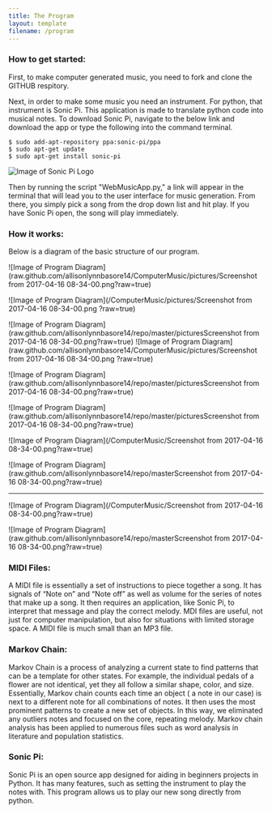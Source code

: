 ```yaml
---
title: The Program
layout: template
filename: /program
--- 
```

### How to get started:


First, to make computer generated music, you need to fork and clone the GITHUB respitory.

Next, in order to make some music you need an instrument. For python, that instrument is Sonic Pi. This application is made to translate python code into musical notes. To download Sonic Pi, navigate to the below link and download the app or type the following into the command terminal. 


```
$ sudo add-apt-repository ppa:sonic-pi/ppa
$ sudo apt-get update
$ sudo apt-get install sonic-pi
```

![Image of Sonic Pi Logo](http://sonic-pi.net/images/logo.png)

Then by running the script "WebMusicApp.py," a link will appear in the terminal that will lead you to the user interface for music generation. From there, you simply pick a song from the drop down list and hit play. If you have Sonic Pi open, the song will play immediately. 

### How it works:

Below is a diagram of the basic structure of our program.


![Image of Program Diagram](raw.github.com/allisonlynnbasore14/ComputerMusic/pictures/Screenshot from 2017-04-16 08-34-00.png?raw=true)

![Image of Program Diagram](/ComputerMusic/pictures/Screenshot from 2017-04-16 08-34-00.png ?raw=true)


![Image of Program Diagram](raw.github.com/allisonlynnbasore14/repo/master/picturesScreenshot from 2017-04-16 08-34-00.png?raw=true)
![Image of Program Diagram](raw.github.com/allisonlynnbasore14/ComputerMusic/pictures/Screenshot from 2017-04-16 08-34-00.png ?raw=true)
 
 
![Image of Program Diagram](raw.github.com/allisonlynnbasore14/repo/master/picturesScreenshot from 2017-04-16 08-34-00.png?raw=true)


![Image of Program Diagram](raw.github.com/allisonlynnbasore14/repo/master/picturesScreenshot from 2017-04-16 08-34-00.png?raw=true)
 
 ![Image of Program Diagram](/ComputerMusic/Screenshot from 2017-04-16 08-34-00.png?raw=true)
 
 ![Image of Program Diagram](raw.github.com/allisonlynnbasore14/repo/masterScreenshot from 2017-04-16 08-34-00.png?raw=true)
 
 
 *****
 
 ![Image of Program Diagram](/ComputerMusic/Screenshot from 2017-04-16 08-34-00.png?raw=true)
 
![Image of Program Diagram](raw.github.com/allisonlynnbasore14/repo/masterScreenshot from 2017-04-16 08-34-00.png?raw=true)
 
### MIDI Files:

A MIDI file is essentially a set of instructions to piece together a song. It has signals of “Note on” and “Note off” as well as volume for the series of notes that make up a song. It then requires an application, like Sonic Pi, to interpret that message and play the correct melody. MDI files are useful, not just for computer manipulation, but also for situations with limited storage space. A MIDI file is much small than an MP3 file.

### Markov Chain:
Markov Chain is a process of analyzing a current state to find patterns that can be a template for other states. For example, the individual pedals of a flower are not identical, yet they all follow a similar shape, color, and size. Essentially, Markov chain counts each time an object ( a note in our case) is next to a different note for all combinations of notes. It then uses the most prominent patterns to create a new set of objects. In this way, we eliminated any outliers notes and focused on the core, repeating melody. Markov chain analysis has been applied to numerous files such as word analysis in literature and population statistics.

### Sonic Pi:
Sonic Pi is an open source app designed for aiding in beginners projects in Python. It has many features, such as setting the instrument to play the notes with. This program allows us to play our new song directly from python. 
